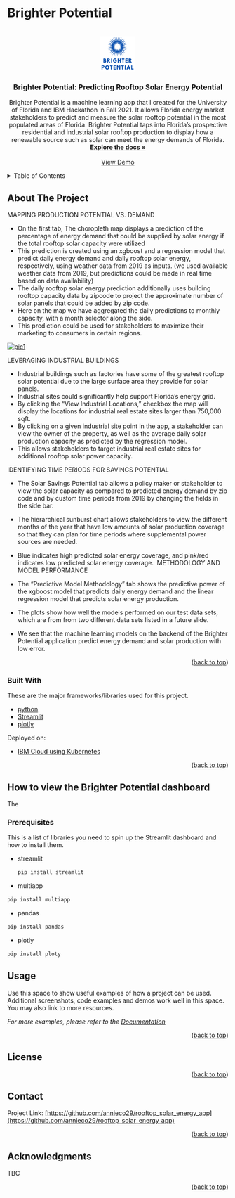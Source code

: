 # Brighter Potential
<div id="top"></div>
<!--
*** Thanks for checking out the Best-README-Template. If you have a suggestion
*** that would make this better, please fork the repo and create a pull request
*** or simply open an issue with the tag "enhancement".
*** Don't forget to give the project a star!
*** Thanks again! Now go create something AMAZING! :D
-->



<!-- PROJECT SHIELDS -->
<!--
*** I'm using markdown "reference style" links for readability.
*** Reference links are enclosed in brackets [ ] instead of parentheses ( ).
*** See the bottom of this document for the declaration of the reference variables
*** for contributors-url, forks-url, etc. This is an optional, concise syntax you may use.
*** https://www.markdownguide.org/basic-syntax/#reference-style-links
--



<!-- PROJECT LOGO -->
<br />
<div align="center">
  <a href="https://github.com/annieco29/rooftop_solar_energy_app">
    <img src="apps/brighter_potential_logo.png" alt="Logo" width="80" height="80">
  </a>

  <h3 align="center">Brighter Potential: Predicting Rooftop Solar Energy Potential</h3>

  <p align="center">
    Brighter Potential is a machine learning app that I created for the University of Florida and IBM Hackathon in Fall 2021. It allows Florida energy market stakeholders to predict and measure the solar rooftop potential in the most populated areas of Florida. Brighter Potential taps into Florida’s prospective residential and industrial solar rooftop production to display how a renewable source such as solar can meet the energy demands of Florida.
    <br />
    <a href="https://github.com/annieco29/rooftop_solar_energy_app"><strong>Explore the docs »</strong></a>
    <br />
    <br />
<a href="http://169.51.195.94:32588/">View Demo</a>

  </p>
</div>



<!-- TABLE OF CONTENTS -->
<details>
  <summary>Table of Contents</summary>
  <ol>
    <li>
      <a href="#about-the-project">About The Project</a>
      <ul>
        <li><a href="#built-with">Built With</a></li>
      </ul>
    </li>
    <li>
      <a href="#getting-started">How to View Dashboard</a>
      <ul>
        <li><a href="#prerequisites">Prerequisites</a></li>
        <li><a href="#installation">Installation</a></li>
      </ul>
    </li>
    <li><a href="#usage">Usage</a></li>
    <li><a href="#roadmap">Roadmap</a></li>
    <li><a href="#contributing">Contributing</a></li>
    <li><a href="#license">License</a></li>
    <li><a href="#contact">Contact</a></li>
    <li><a href="#acknowledgments">Acknowledgments</a></li>
  </ol>
</details>



<!-- ABOUT THE PROJECT -->
## About The Project

MAPPING PRODUCTION POTENTIAL VS. DEMAND

* On the first tab, The choropleth map displays a prediction of the percentage of energy demand that could be supplied by solar energy if the total rooftop solar capacity were utilized 
* This prediction is created using an xgboost and a regression model that predict daily energy demand and daily rooftop solar energy, respectively, using weather data from 2019 as inputs. (we used available weather data from 2019, but predictions could be made in real time based on data availability) 
* The daily rooftop solar energy prediction additionally uses building rooftop capacity data by zipcode to project the approximate number of solar panels that could be added by zip code. 
* Here on the map we have aggregated the daily predictions to monthly capacity, with a month selector along the side.
* This prediction could be used for stakeholders to maximize their marketing to consumers in certain regions.

<a href="https://github.com/annieco29/rooftop_solar_energy_app">
    <img src="front_end/measuring_production.png" alt="pic1" width="300" height="300">
  </a>


LEVERAGING INDUSTRIAL BUILDINGS
* Industrial buildings such as factories have some of the greatest rooftop solar potential due to the large surface area they provide for solar panels. 
* Industrial sites could significantly help support Florida’s energy grid. 
* By clicking the “View Industrial Locations,” checkbox the map will display the locations for industrial real estate sites larger than 750,000 sqft. 
* By clicking on a given industrial site point in the app, a stakeholder can view the owner of the property, as well as the average daily solar production capacity as predicted by the regression model. 
* This allows stakeholders to target industrial real estate sites for additional rooftop solar power capacity. 

IDENTIFYING TIME PERIODS FOR SAVINGS POTENTIAL
* The Solar Savings Potential tab allows a policy maker or stakeholder to view the solar capacity as compared to predicted energy demand by zip code and by custom time periods from 2019 by changing the fields in the side bar. 
* The hierarchical sunburst chart allows stakeholders to view the different months of the year that have low amounts of solar production coverage so that they can plan for time periods where supplemental power sources are needed. 
* Blue indicates high predicted solar energy coverage, and pink/red indicates low predicted solar energy coverage. 
METHODOLOGY AND MODEL PERFORMANCE

* The “Predictive Model Methodology” tab shows the predictive power of the xgboost model that predicts daily energy demand and the linear regression model that predicts solar energy production. 
* The plots show how well the models performed on our test data sets, which are from from two different data sets listed in a future slide. 
* We see that the machine learning models on the backend of the Brighter Potential application predict energy demand and solar production with low error.

<p align="right">(<a href="#top">back to top</a>)</p>



### Built With

These are the major frameworks/libraries used for this project.

* [python](https://python.org/)
* [Streamlit](https://streamlit.io/)
* [plotly](https://plotly.com/)

Deployed on:

* [IBM Cloud using Kubernetes](https://ibm.com/)

<p align="right">(<a href="#top">back to top</a>)</p>



<!-- How to see it -->
## How to view the Brighter Potential dashboard

The 

### Prerequisites

This is a list of libraries you need to spin up the Streamlit dashboard and how to install them.
* streamlit
  ```sh
  pip install streamlit
  ```
 * multiapp
  ```sh
  pip install multiapp
  ```
 * pandas
  ```sh
  pip install pandas
  ```
 * plotly
  ```sh
  pip install ploty
  ```

<!-- ### Installation

_Below is an example of how you can instruct your audience on installing and setting up your app. This template doesn't rely on any external dependencies or services._

1. Clone the repo
   ```sh
   git clone https://github.com/annieco29/rooftop_solar_energy_app.git
   ```
2. From your commmand line, run the following:
   ```she
   streamlit run app.py
   ```

<p align="right">(<a href="#top">back to top</a>)</p>
 -->


<!-- USAGE EXAMPLES -->
## Usage

Use this space to show useful examples of how a project can be used. Additional screenshots, code examples and demos work well in this space. You may also link to more resources.

_For more examples, please refer to the [Documentation](https://example.com)_

<p align="right">(<a href="#top">back to top</a>)</p>

<!-- LICENSE -->
## License

<p align="right">(<a href="#top">back to top</a>)</p>



<!-- CONTACT -->
## Contact
 

Project Link: [https://github.com/annieco29/rooftop_solar_energy_app](https://github.com/annieco29/rooftop_solar_energy_app)

<p align="right">(<a href="#top">back to top</a>)</p>



<!-- ACKNOWLEDGMENTS -->
## Acknowledgments

TBC

<p align="right">(<a href="#top">back to top</a>)</p>



<!-- MARKDOWN LINKS & IMAGES -->
<!-- https://www.markdownguide.org/basic-syntax/#reference-style-links -->
[contributors-shield]: https://img.shields.io/github/contributors/othneildrew/Best-README-Template.svg?style=for-the-badge
[contributors-url]: https://github.com/othneildrew/Best-README-Template/graphs/contributors
[forks-shield]: https://img.shields.io/github/forks/othneildrew/Best-README-Template.svg?style=for-the-badge
[forks-url]: https://github.com/othneildrew/Best-README-Template/network/members
[stars-shield]: https://img.shields.io/github/stars/othneildrew/Best-README-Template.svg?style=for-the-badge
[stars-url]: https://github.com/othneildrew/Best-README-Template/stargazers
[issues-shield]: https://img.shields.io/github/issues/othneildrew/Best-README-Template.svg?style=for-the-badge
[issues-url]: https://github.com/othneildrew/Best-README-Template/issues
[license-shield]: https://img.shields.io/github/license/othneildrew/Best-README-Template.svg?style=for-the-badge
[license-url]: https://github.com/othneildrew/Best-README-Template/blob/master/LICENSE.txt
[linkedin-shield]: https://img.shields.io/badge/-LinkedIn-black.svg?style=for-the-badge&logo=linkedin&colorB=555
[linkedin-url]: https://linkedin.com/in/othneildrew
[product-screenshot]: images/screenshot.png
